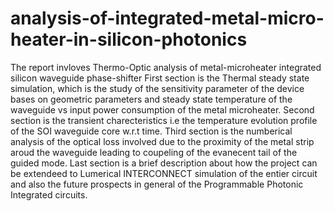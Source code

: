 # analysis-of-integrated-metal-micro-heater-in-silicon-photonics
The report invloves Thermo-Optic analysis of metal-microheater integrated silicon waveguide phase-shifter
First section is the Thermal steady state simulation, which is the study of the sensitivity parameter of the device bases on geometric parameters and steady state temperature of the waveguide vs input power consumption of the metal microheater.
Second section is the transient charecteristics i.e the temperature evolution profile of the SOI waveguide core w.r.t time.
Third section is the numberical analysis of the optical loss involved due to the proximity of the metal strip aroud the waveguide leading to coupeling of the evanecent tail of the guided mode.
Last section is a brief description about how the project can be extendeed to Lumerical INTERCONNECT simulation of the entier circuit and also the future prospects in general of the Programmable Photonic Integrated circuits.
